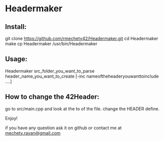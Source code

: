 # Headermaker


## Install:
  git clone https://github.com/rmechety42/Headermaker.git
  cd Headermaker
  make
  cp Headermaker /usr/bin/Headermaker



## Usage:

  Headermaker src_folder_you_want_to_parse header_name_you_want_to_create [-inc nameoftheheaderyouwanttoinclude ....]
 
## How to change the 42Header:
  go to src/main.cpp and look at the to of the file. change the HEADER define.
  
  
  
Enjoy! 

if you have any question ask it on github or contact me at mechety.rayan@gmail.com
